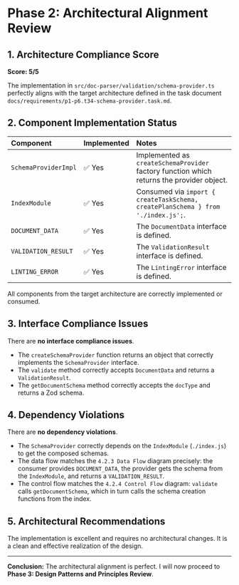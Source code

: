 # Phase 2: Architectural Alignment Review

## 1. Architecture Compliance Score

**Score: 5/5**

The implementation in `src/doc-parser/validation/schema-provider.ts` perfectly aligns with the target architecture defined in the task document `docs/requirements/p1-p6.t34-schema-provider.task.md`.

## 2. Component Implementation Status

| Component            | Implemented | Notes                                                                                     |
| :------------------- | :---------- | :---------------------------------------------------------------------------------------- |
| `SchemaProviderImpl` | ✅ Yes      | Implemented as `createSchemaProvider` factory function which returns the provider object. |
| `IndexModule`        | ✅ Yes      | Consumed via `import { createTaskSchema, createPlanSchema } from './index.js';`.          |
| `DOCUMENT_DATA`      | ✅ Yes      | The `DocumentData` interface is defined.                                                  |
| `VALIDATION_RESULT`  | ✅ Yes      | The `ValidationResult` interface is defined.                                              |
| `LINTING_ERROR`      | ✅ Yes      | The `LintingError` interface is defined.                                                  |

All components from the target architecture are correctly implemented or consumed.

## 3. Interface Compliance Issues

There are **no interface compliance issues**.

- The `createSchemaProvider` function returns an object that correctly implements the `SchemaProvider` interface.
- The `validate` method correctly accepts `DocumentData` and returns a `ValidationResult`.
- The `getDocumentSchema` method correctly accepts the `docType` and returns a Zod schema.

## 4. Dependency Violations

There are **no dependency violations**.

- The `SchemaProvider` correctly depends on the `IndexModule` (`./index.js`) to get the composed schemas.
- The data flow matches the `4.2.3 Data Flow` diagram precisely: the consumer provides `DOCUMENT_DATA`, the provider gets the schema from the `IndexModule`, and returns a `VALIDATION_RESULT`.
- The control flow matches the `4.2.4 Control Flow` diagram: `validate` calls `getDocumentSchema`, which in turn calls the schema creation functions from the index.

## 5. Architectural Recommendations

The implementation is excellent and requires no architectural changes. It is a clean and effective realization of the design.

---

**Conclusion:** The architectural alignment is perfect. I will now proceed to **Phase 3: Design Patterns and Principles Review**.
